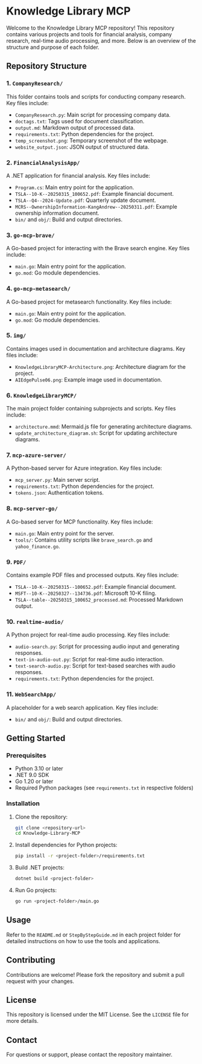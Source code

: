 # Knowledge Library MCP

Welcome to the Knowledge Library MCP repository! This repository contains various projects and tools for financial analysis, company research, real-time audio processing, and more. Below is an overview of the structure and purpose of each folder.

## Repository Structure

### 1. `CompanyResearch/`
This folder contains tools and scripts for conducting company research. Key files include:
- `CompanyResearch.py`: Main script for processing company data.
- `doctags.txt`: Tags used for document classification.
- `output.md`: Markdown output of processed data.
- `requirements.txt`: Python dependencies for the project.
- `temp_screenshot.png`: Temporary screenshot of the webpage.
- `website_output.json`: JSON output of structured data.

### 2. `FinancialAnalysisApp/`
A .NET application for financial analysis. Key files include:
- `Program.cs`: Main entry point for the application.
- `TSLA--10-K--20250315_100652.pdf`: Example financial document.
- `TSLA--Q4--2024-Update.pdf`: Quarterly update document.
- `MCRS--OwnershipInformation-KangAndrew--20250311.pdf`: Example ownership information document.
- `bin/` and `obj/`: Build and output directories.

### 3. `go-mcp-brave/`
A Go-based project for interacting with the Brave search engine. Key files include:
- `main.go`: Main entry point for the application.
- `go.mod`: Go module dependencies.

### 4. `go-mcp-metasearch/`
A Go-based project for metasearch functionality. Key files include:
- `main.go`: Main entry point for the application.
- `go.mod`: Go module dependencies.

### 5. `img/`
Contains images used in documentation and architecture diagrams. Key files include:
- `KnowledgeLibraryMCP-Architecture.png`: Architecture diagram for the project.
- `AIEdgePulse06.png`: Example image used in documentation.

### 6. `KnowledgeLibraryMCP/`
The main project folder containing subprojects and scripts. Key files include:
- `architecture.mmd`: Mermaid.js file for generating architecture diagrams.
- `update_architecture_diagram.sh`: Script for updating architecture diagrams.

### 7. `mcp-azure-server/`
A Python-based server for Azure integration. Key files include:
- `mcp_server.py`: Main server script.
- `requirements.txt`: Python dependencies for the project.
- `tokens.json`: Authentication tokens.

### 8. `mcp-server-go/`
A Go-based server for MCP functionality. Key files include:
- `main.go`: Main entry point for the server.
- `tools/`: Contains utility scripts like `brave_search.go` and `yahoo_finance.go`.

### 9. `PDF/`
Contains example PDF files and processed outputs. Key files include:
- `TSLA--10-K--20250315--100652.pdf`: Example financial document.
- `MSFT--10-K--20250327--134736.pdf`: Microsoft 10-K filing.
- `TSLA--table--20250315_100652_processed.md`: Processed Markdown output.

### 10. `realtime-audio/`
A Python project for real-time audio processing. Key files include:
- `audio-search.py`: Script for processing audio input and generating responses.
- `text-in-audio-out.py`: Script for real-time audio interaction.
- `text-search-audio.py`: Script for text-based searches with audio responses.
- `requirements.txt`: Python dependencies for the project.

### 11. `WebSearchApp/`
A placeholder for a web search application. Key files include:
- `bin/` and `obj/`: Build and output directories.

## Getting Started

### Prerequisites
- Python 3.10 or later
- .NET 9.0 SDK
- Go 1.20 or later
- Required Python packages (see `requirements.txt` in respective folders)

### Installation
1. Clone the repository:
   ```bash
   git clone <repository-url>
   cd Knowledge-Library-MCP
   ```
2. Install dependencies for Python projects:
   ```bash
   pip install -r <project-folder>/requirements.txt
   ```
3. Build .NET projects:
   ```bash
   dotnet build <project-folder>
   ```
4. Run Go projects:
   ```bash
   go run <project-folder>/main.go
   ```

## Usage
Refer to the `README.md` or `StepByStepGuide.md` in each project folder for detailed instructions on how to use the tools and applications.

## Contributing
Contributions are welcome! Please fork the repository and submit a pull request with your changes.

## License
This repository is licensed under the MIT License. See the `LICENSE` file for more details.

## Contact
For questions or support, please contact the repository maintainer.
